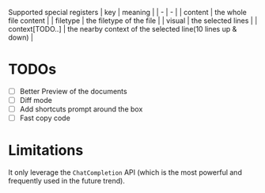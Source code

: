 


Supported special registers
| key             | meaning                                                     |
| -               | -                                                           |
| content         | the whole file content                                      |
| filetype        | the filetype of the file                                    |
| visual          | the selected lines                                          |
| context[TODO..] | the nearby context of the selected line(10 lines up & down) |

# TODOs

- [ ] Better Preview of the documents
- [ ] Diff mode
- [ ] Add shortcuts prompt around the box
- [ ] Fast copy code

# Limitations

It only leverage the `ChatCompletion` API (which is the most powerful and frequently used in the future trend).

